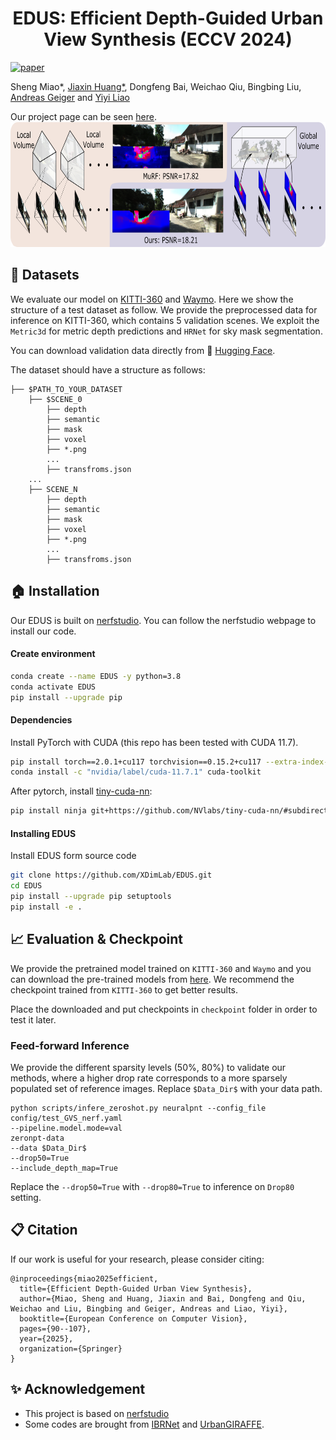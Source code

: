 <h1 align="center">EDUS: Efficient Depth-Guided Urban View Synthesis (ECCV 2024)</h1>

[![paper](https://img.shields.io/badge/arXiv-Paper-<COLOR>.svg)](https://arxiv.org/pdf/2407.12395)

Sheng Miao*, [Jiaxin Huang*](https://jaceyhuang.github.io/), Dongfeng Bai, Weichao Qiu, Bingbing Liu, [Andreas Geiger](https://www.cvlibs.net/) and [Yiyi Liao](https://yiyiliao.github.io/) 

Our project page can be seen [here](https://xdimlab.github.io/EDUS/).
<img src="./docs/teaser.png" height="200">
## :book: Datasets
We evaluate our model on [KITTI-360](http://www.cvlibs.net/datasets/kitti-360/) and [Waymo](https://waymo.com/open/download/). Here we show the structure of a test dataset as follow. We provide the preprocessed data for inference on KITTI-360, which contains 5 validation scenes. We exploit the `Metric3d` for metric depth predictions and `HRNet` for sky mask segmentation.

You can download validation data directly from 🤗 [Hugging Face](https://huggingface.co/datasets/cookiemiao/EDUS_infer_dataset/tree/main). 

The dataset should have a structure as follows:
```
├── $PATH_TO_YOUR_DATASET
    ├── $SCENE_0
        ├── depth
        ├── semantic
        ├── mask
        ├── voxel
        ├── *.png
        ...
        ├── transfroms.json
    ...
    ├── SCENE_N
        ├── depth
        ├── semantic
        ├── mask
        ├── voxel
        ├── *.png
        ...
        ├── transfroms.json
```

## :house: Installation
Our EDUS is built on [nerfstudio](https://github.com/nerfstudio-project/nerfstudio). You can follow the nerfstudio webpage to install our code.  


#### Create environment
```bash
conda create --name EDUS -y python=3.8
conda activate EDUS
pip install --upgrade pip
```
#### Dependencies
Install PyTorch with CUDA (this repo has been tested with CUDA 11.7).
```bash
pip install torch==2.0.1+cu117 torchvision==0.15.2+cu117 --extra-index-url https://download.pytorch.org/whl/cu117
conda install -c "nvidia/label/cuda-11.7.1" cuda-toolkit
```
After pytorch, install [tiny-cuda-nn](https://github.com/NVlabs/tiny-cuda-nn):
```bash
pip install ninja git+https://github.com/NVlabs/tiny-cuda-nn/#subdirectory=bindings/torch
```
#### Installing EDUS
Install EDUS form source code
```bash
git clone https://github.com/XDimLab/EDUS.git
cd EDUS
pip install --upgrade pip setuptools
pip install -e .
```
## :chart_with_upwards_trend: Evaluation & Checkpoint
We provide the pretrained model trained on `KITTI-360` and `Waymo` and you can download the pre-trained models from  [here](https://drive.google.com/drive/folders/19TfuF-TCNz31rqsMDlI7ghC1i0vYy01c). We recommend the checkpoint trained from `KITTI-360` to get better results.

Place the downloaded and put checkpoints in `checkpoint` folder in order to test it later.

### Feed-forward Inference
We provide the different sparsity levels (50%, 80%) to validate our methods, where a higher drop rate corresponds to a more sparsely populated set of reference images. Replace `$Data_Dir$` with your data path.
```
python scripts/infere_zeroshot.py neuralpnt --config_file config/test_GVS_nerf.yaml 
--pipeline.model.mode=val 
zeronpt-data 
--data $Data_Dir$ 
--drop50=True 
--include_depth_map=True
```
Replace the `--drop50=True` with `--drop80=True` to inference on `Drop80` setting.

## :clipboard: Citation

If our work is useful for your research, please consider citing:

```
@inproceedings{miao2025efficient,
  title={Efficient Depth-Guided Urban View Synthesis},
  author={Miao, Sheng and Huang, Jiaxin and Bai, Dongfeng and Qiu, Weichao and Liu, Bingbing and Geiger, Andreas and Liao, Yiyi},
  booktitle={European Conference on Computer Vision},
  pages={90--107},
  year={2025},
  organization={Springer}
}
```
## :sparkles: Acknowledgement
- This project is based on [nerfstudio](https://github.com/nerfstudio-project/nerfstudio)
- Some codes are brought from [IBRNet](https://github.com/googleinterns/IBRNet) and [UrbanGIRAFFE](https://github.com/freemty/urbanGIRAFFE).